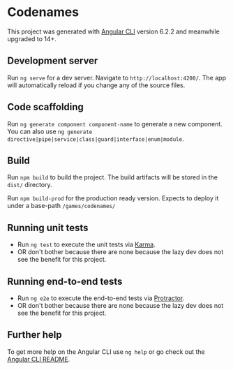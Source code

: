 # Codenames

This project was generated with [Angular CLI](https://github.com/angular/angular-cli) version 6.2.2 and meanwhile upgraded to 14+.

## Development server

Run `ng serve` for a dev server. Navigate to `http://localhost:4200/`. The app will automatically reload if you change any of the source files.

## Code scaffolding

Run `ng generate component component-name` to generate a new component. You can also use `ng generate directive|pipe|service|class|guard|interface|enum|module`.

## Build

Run `npm build` to build the project. The build artifacts will be stored in the `dist/` directory. 

Run `npm build-prod` for the production ready version. Expects to deploy it under a base-path `/games/codenames/`

## Running unit tests

- Run `ng test` to execute the unit tests via [Karma](https://karma-runner.github.io).
- OR don't bother because there are none because the lazy dev does not see the benefit for this project.

## Running end-to-end tests

- Run `ng e2e` to execute the end-to-end tests via [Protractor](http://www.protractortest.org/).
- OR don't bother because there are none because the lazy dev does not see the benefit for this project.

## Further help

To get more help on the Angular CLI use `ng help` or go check out the [Angular CLI README](https://github.com/angular/angular-cli/blob/master/README.md).

